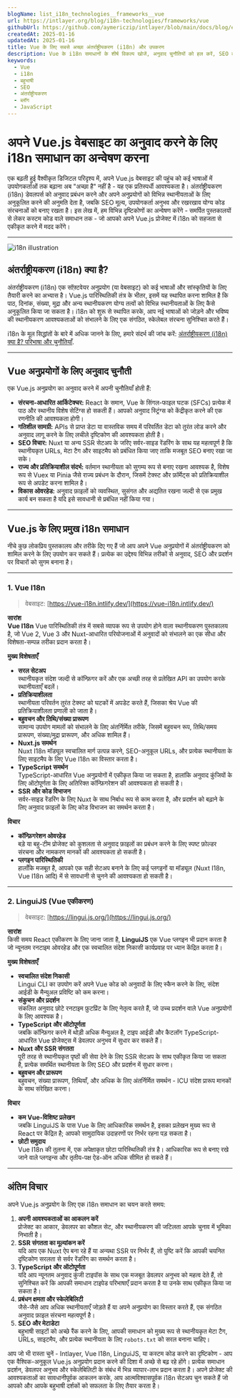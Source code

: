 ```yaml
---
blogName: list_i18n_technologies__frameworks__vue
url: https://intlayer.org/blog/i18n-technologies/frameworks/vue
githubUrl: https://github.com/aymericzip/intlayer/blob/main/docs/blog/en/list_i18n_technologies/frameworks/vue.md
createdAt: 2025-01-16
updatedAt: 2025-01-16
title: Vue के लिए सबसे अच्छा अंतर्राष्ट्रीयकरण (i18n) और उपकरण
description: Vue के i18n समाधानों के शीर्ष विकल्प खोजें, अनुवाद चुनौतियों को हल करें, SEO बढ़ाएं और एक वैश्विक वेब अनुभव प्रदान करें.
keywords:
  - Vue
  - i18n
  - बहुभाषी
  - SEO
  - अंतर्राष्ट्रीयकरण
  - ब्लॉग
  - JavaScript
---
```


# अपने Vue.js वेबसाइट का अनुवाद करने के लिए i18n समाधान का अन्वेषण करना

एक बढ़ती हुई वैश्वीकृत डिजिटल परिदृश्य में, अपने Vue.js वेबसाइट की पहुंच को कई भाषाओं में उपयोगकर्ताओं तक बढ़ाना अब "अच्छा है" नहीं है - यह एक प्रतिस्पर्धी आवश्यकता है। अंतर्राष्ट्रीयकरण (i18n) डेवलपर्स को अनुवाद प्रबंधन करने और अपने अनुप्रयोगों को विभिन्न स्थानीयताओं के लिए अनुकूलित करने की अनुमति देता है, जबकि SEO मूल्य, उपयोगकर्ता अनुभव और रखरखाव योग्य कोड संरचनाओं को बनाए रखता है। इस लेख में, हम विभिन्न दृष्टिकोणों का अन्वेषण करेंगे - समर्पित पुस्तकालयों से लेकर कस्टम कोड वाले समाधान तक - जो आपको अपने Vue.js प्रोजेक्ट में i18n को सहजता से एकीकृत करने में मदद करेंगे।

---

![i18n illustration](https://github.com/aymericzip/intlayer/blob/main/docs/blog/assets/i18n.webp)

## अंतर्राष्ट्रीयकरण (i18n) क्या है?

अंतर्राष्ट्रीयकरण (i18n) एक सॉफ़्टवेयर अनुप्रयोग (या वेबसाइट) को कई भाषाओं और सांस्कृतियों के लिए तैयारी करने का अभ्यास है। Vue.js पारिस्थितिकी तंत्र के भीतर, इसमें यह स्थापित करना शामिल है कि पाठ, दिनांक, संख्या, मुद्रा और अन्य स्थानीयकरण योग्य तत्वों को विभिन्न स्थानीयताओं के लिए कैसे अनुकूलित किया जा सकता है। i18n को शुरू से स्थापित करके, आप नई भाषाओं को जोड़ने और भविष्य की स्थानीयकरण आवश्यकताओं को संभालने के लिए एक संगठित, स्केलेबल संरचना सुनिश्चित करते हैं।

i18n के मूल सिद्धांतों के बारे में अधिक जानने के लिए, हमारे संदर्भ की जांच करें: [अंतर्राष्ट्रीयकरण (i18n) क्या है? परिभाषा और चुनौतियाँ](https://github.com/aymericzip/intlayer/blob/main/docs/docs/hi/what_is_internationalization.md).

---

## Vue अनुप्रयोगों के लिए अनुवाद चुनौती

एक Vue.js अनुप्रयोग का अनुवाद करने में अपनी चुनौतियाँ होती हैं:

- **संरचना-आधारित आर्किटेक्चर:** React के समान, Vue के सिंगल-फाइल घटक (SFCs) प्रत्येक में पाठ और स्थानीय विशेष सेटिंग्स हो सकती हैं। आपको अनुवाद स्ट्रिंग्स को केंद्रीकृत करने की एक रणनीति की आवश्यकता होगी।
- **गतिशील सामग्री:** APIs से प्राप्त डेटा या वास्तविक समय में परिवर्तित डेटा को तुरंत लोड करने और अनुवाद लागू करने के लिए लचीले दृष्टिकोण की आवश्यकता होती है।
- **SEO विचार:** Nuxt या अन्य SSR सेटअप के जरिए सर्वर-साइड रेंडरिंग के साथ यह महत्वपूर्ण है कि स्थानीयकृत URLs, मेटा टैग और साइटमैप को प्रबंधित किया जाए ताकि मजबूत SEO बनाए रखा जा सके।
- **राज्य और प्रतिक्रियाशील संदर्भ:** वर्तमान स्थानीयता को सुगम्य रूप से बनाए रखना आवश्यक है, विशेष रूप से Vuex या Pinia जैसे राज्य प्रबंधन के दौरान, जिसमें टेक्स्ट और फ़ॉर्मेट्स को प्रतिक्रियाशील रूप से अपडेट करना शामिल है।
- **विकास ओवरहेड:** अनुवाद फ़ाइलों को व्यवस्थित, सुसंगत और अद्यतित रखना जल्दी से एक प्रमुख कार्य बन सकता है यदि इसे सावधानी से प्रबंधित नहीं किया गया।

---

## Vue.js के लिए प्रमुख i18n समाधान

नीचे कुछ लोकप्रिय पुस्तकालय और तरीके दिए गए हैं जो आप अपने Vue अनुप्रयोगों में अंतर्राष्ट्रीयकरण को शामिल करने के लिए उपयोग कर सकते हैं। प्रत्येक का उद्देश्य विभिन्न तरीकों से अनुवाद, SEO और प्रदर्शन पर विचारों को सुगम बनाना है।

---

### 1. Vue I18n

> वेबसाइट: [https://vue-i18n.intlify.dev/](https://vue-i18n.intlify.dev/)

**सारांश**  
**Vue I18n** Vue पारिस्थितिकी तंत्र में सबसे व्यापक रूप से उपयोग होने वाला स्थानीयकरण पुस्तकालय है, जो Vue 2, Vue 3 और Nuxt-आधारित परियोजनाओं में अनुवादों को संभालने का एक सीधा और विशेषता-सम्पन्न तरीका प्रदान करता है।

**मुख्य विशेषताएँ**

- **सरल सेटअप**  
  स्थानीयकृत संदेश जल्दी से कॉन्फ़िगर करें और एक अच्छी तरह से प्रलेखित API का उपयोग करके स्थानीयताएँ बदलें।
- **प्रतिक्रियाशीलता**  
  स्थानीयता परिवर्तन तुरंत टेक्स्ट को घटकों में अपडेट करते हैं, जिसका श्रेय Vue की प्रतिक्रियाशीलता प्रणाली को जाता है।
- **बहुवचन और तिथि/संख्या प्रारूपण**  
  सामान्य उपयोग मामलों को संभालने के लिए अंतर्निर्मित तरीके, जिसमें बहुवचन रूप, तिथि/समय प्रारूपण, संख्या/मुद्रा प्रारूपण, और अधिक शामिल हैं।
- **Nuxt.js समर्थन**  
  Nuxt I18n मॉड्यूल स्वचालित मार्ग उत्पन्न करने, SEO-अनुकूल URLs, और प्रत्येक स्थानीयता के लिए साइटमैप के लिए Vue I18n का विस्तार करता है।
- **TypeScript समर्थन**  
  TypeScript-आधारित Vue अनुप्रयोगों में एकीकृत किया जा सकता है, हालांकि अनुवाद कुंजियों के लिए ऑटोपूर्णता के लिए अतिरिक्त कॉन्फ़िगरेशन की आवश्यकता हो सकती है।
- **SSR और कोड विभाजन**  
  सर्वर-साइड रेंडरिंग के लिए Nuxt के साथ निर्बाध रूप से काम करता है, और प्रदर्शन को बढ़ाने के लिए अनुवाद फ़ाइलों के लिए कोड विभाजन का समर्थन करता है।

**विचार**

- **कॉन्फ़िगरेशन ओवरहेड**  
  बड़े या बहु-टीम प्रोजेक्ट को कुशलता से अनुवाद फ़ाइलों का प्रबंधन करने के लिए स्पष्ट फ़ोल्डर संरचना और नामकरण मानकों की आवश्यकता हो सकती है।
- **प्लगइन पारिस्थितिकी**  
  हालाँकि मजबूत है, आपको एक सही सेटअप बनाने के लिए कई प्लगइनों या मॉड्यूल (Nuxt I18n, Vue I18n आदि) में से सावधानी से चुनने की आवश्यकता हो सकती है।

---

### 2. LinguiJS (Vue एकीकरण)

> वेबसाइट: [https://lingui.js.org/](https://lingui.js.org/)

**सारांश**  
किसी समय React एकीकरण के लिए जाना जाता है, **LinguiJS** एक Vue प्लगइन भी प्रदान करता है जो न्यूनतम रनटाइम ओवरहेड और एक स्वचालित संदेश निकासी कार्यप्रवाह पर ध्यान केंद्रित करता है।

**मुख्य विशेषताएँ**

- **स्वचालित संदेश निकासी**  
  Lingui CLI का उपयोग करें अपने Vue कोड को अनुवादों के लिए स्कैन करने के लिए, संदेश आईडी के मैन्युअल प्रविष्टि को कम करना।
- **संकुचन और प्रदर्शन**  
  संकलित अनुवाद छोटे रनटाइम फ़ुटप्रिंट के लिए नेतृत्व करते हैं, जो उच्च प्रदर्शन वाले Vue अनुप्रयोगों के लिए आवश्यक है।
- **TypeScript और ऑटोपूर्णता**  
  जबकि कॉन्फ़िगर करने में थोड़ी अधिक मैन्युअल है, टाइप आईडी और कैटलॉग TypeScript-आधारित Vue प्रोजेक्ट्स में डेवलपर अनुभव में सुधार कर सकते हैं।
- **Nuxt और SSR संगतता**  
  पूरी तरह से स्थानीयकृत पृष्ठों की सेवा देने के लिए SSR सेटअप के साथ एकीकृत किया जा सकता है, प्रत्येक समर्थित स्थानीयता के लिए SEO और प्रदर्शन में सुधार करना।
- **बहुवचन और प्रारूपण**  
  बहुवचन, संख्या प्रारूपण, तिथियाँ, और अधिक के लिए अंतर्निर्मित समर्थन - ICU संदेश प्रारूप मानकों के साथ संरेखित करना।

**विचार**

- **कम Vue-विशिष्ट प्रलेखन**  
  जबकि LinguiJS के पास Vue के लिए आधिकारिक समर्थन है, इसका प्रलेखन मुख्य रूप से React पर केंद्रित है; आपको सामुदायिक उदाहरणों पर निर्भर रहना पड़ सकता है।
- **छोटी समुदाय**  
  Vue I18n की तुलना में, एक अपेक्षाकृत छोटा पारिस्थितिकी तंत्र है। आधिकारिक रूप से बनाए रखे जाने वाले प्लगइन्स और तृतीय-पक्ष ऐड-ऑन अधिक सीमित हो सकते हैं।

---

## अंतिम विचार

अपने Vue.js अनुप्रयोग के लिए एक i18n समाधान का चयन करते समय:

1. **अपनी आवश्यकताओं का आकलन करें**  
   प्रोजेक्ट का आकार, डेवलपर का कौशल सेट, और स्थानीयकरण की जटिलता आपके चुनाव में भूमिका निभाती है।
2. **SSR संगतता का मूल्यांकन करें**  
   यदि आप एक Nuxt ऐप बना रहे हैं या अन्यथा SSR पर निर्भर हैं, तो पुष्टि करें कि आपकी चयनित दृष्टिकोण सरलता से सर्वर रेंडरिंग का समर्थन करता है।
3. **TypeScript और ऑटोपूर्णता**  
   यदि आप न्यूनतम अनुवाद कुंजी टाइपॉस के साथ एक मजबूत डेवलपर अनुभव को महत्व देते हैं, तो सुनिश्चित करें कि आपकी समाधान टाइपेड परिभाषाएँ प्रदान करता है या उनके साथ एकीकृत किया जा सकता है।
4. **प्रबंधन क्षमता और स्केलेबिलिटी**  
   जैसे-जैसे आप अधिक स्थानीयताएँ जोड़ते हैं या अपने अनुप्रयोग का विस्तार करते हैं, एक संगठित अनुवाद फ़ाइल संरचना महत्वपूर्ण है।
5. **SEO और मेटाडेटा**  
   बहुभाषी साइटों को अच्छे रैंक करने के लिए, आपकी समाधान को मुख्य रूप से स्थानीयकृत मेटा टैग, URLs, साइटमैप, और प्रत्येक स्थानीयता के लिए `robots.txt` को सरल बनाना चाहिए।

आप जो भी रास्ता चुनें - Intlayer, Vue I18n, LinguiJS, या कस्टम कोड करने का दृष्टिकोण - आप एक वैश्विक-अनुकूल Vue.js अनुप्रयोग प्रदान करने की दिशा में अच्छे से बढ़ रहे होंगे। प्रत्येक समाधान प्रदर्शन, डेवलपर अनुभव और स्केलेबिलिटी के संबंध में भिन्न व्यापार-लाभ प्रदान करता है। अपने प्रोजेक्ट की आवश्यकताओं का सावधानीपूर्वक आकलन करके, आप आत्मविश्वासपूर्वक i18n सेटअप चुन सकते हैं जो आपको और आपके बहुभाषी दर्शकों को सफलता के लिए तैयार करता है।
